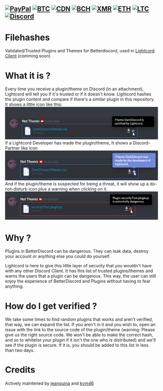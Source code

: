 [![PayPal](https://img.shields.io/badge/donate-PayPal-blue?logo=PayPal&style=flat-square)](https://paypal.me/jenwina)
[![BTC](https://img.shields.io/endpoint?url=https://raw.githubusercontent.com/phorcysed/cryptodonate/master/badges/bitcoin.json&style=flat-square)](https://phorcysed.github.io/cryptodonate/btc.html?address=14hL2fPS2ASoe8Hcif87EqCS5AGHrepGKp&note=https://github.com/phorcysed)
[![CDN](https://img.shields.io/endpoint?url=https://raw.githubusercontent.com/phorcysed/cryptodonate/master/badges/cdn.json&style=flat-square)](https://phorcysed.github.io/cryptodonate/cdn.html?address=CbdW3pR4HBWJ6wyc1JeNXP4L2fh8QiL85v&note=https://github.com/phorcysed)
[![BCH](https://img.shields.io/endpoint?url=https://raw.githubusercontent.com/phorcysed/cryptodonate/master/badges/bitcoincash.json&style=flat-square)](https://phorcysed.github.io/cryptodonate/bch.html?address=qzqwhfyvkl324fue86r55q656nftfmxkhsn6qugenq&note=https://github.com/phorcysed)
[![XMR](https://img.shields.io/endpoint?url=https://raw.githubusercontent.com/phorcysed/cryptodonate/master/badges/monero.json&style=flat-square)](https://phorcysed.github.io/cryptodonate/xmr.html?address=42pGf1KHHpqaifJd3TtWSdcTmhGVwFp24cGxDoqaYLQJ6rH4pM7KqtUdTpoyxHScDTSJpPA2Bnv19b1bs2uPXgSMH2KYkwj&note=https://github.com/phorcysed)
[![ETH](https://img.shields.io/endpoint?url=https://raw.githubusercontent.com/phorcysed/cryptodonate/master/badges/ethereum.json&style=flat-square)](https://phorcysed.github.io/cryptodonate/eth.html?address=0xEFE45F22Ee844bf2Ba0E4d853FA0bC8c028fAfFe&note=https://github.com/phorcysed)
[![LTC](https://img.shields.io/endpoint?url=https://raw.githubusercontent.com/phorcysed/cryptodonate/master/badges/litecoin.json&style=flat-square)](https://phorcysed.github.io/cryptodonate/ltc.html?address=LNTmfMjHJgTHaB7rj8ZuWWuU1XkP2YeGCA&note=https://github.com/phorcysed)
<br />
[![Discord](https://img.shields.io/discord/705908350218666117?logo=discord&style=flat-square&color=%237289DA)](https://discord.gg/7eFff2A)
---
# Filehashes
Validated/Trusted Plugins and Themes for Betterdiscord, used in [Lightcord Client](https://github.com/Lightcord/Lightcord) (comming soon)

# What it is ?
Every time you receive a plugin/theme on Discord (in an attachment), Lightcord will tell you if it's trusted or if it doesn't know.
Lightcord hashes the plugin content and compare if there's a similar plugin in this repository.
It shows a little icon like this: 
![Lightcord Trusted](https://raw.githubusercontent.com/Lightcord/filehashes/master/images/60DL7OU.png)<br />
if a Lightcord Developer has made the plugin/theme, It shows a Discord-Partner like icon
![Lightcord Trusted Developer](https://raw.githubusercontent.com/Lightcord/filehashes/master/images/gr5GJIc.png)<br />
And if the plugin/theme is suspected for being a threat, it will show up a do-not-disturb icon plus a warning when clicking on it.
![Lightcord Trusted Developer](https://raw.githubusercontent.com/Lightcord/filehashes/master/images/AlsQ4fU.png)<br />

# Why ?
Plugins in BetterDiscord can be dangerous. They can leak data, destroy your account or anything else you could do yourself.

Lightcord is here to give this little layer of security that you wouldn't have with any other Discord Client.
It has this list of trusted plugins/themes and warns the users that a plugin can be dangerous. 
This way, the user can still enjoy the experience of BetterDiscord and Plugins without having to fear anything.

# How do I get verified ?
We take some times to find random plugins that works and aren't verified, that way, we can expand the list.
If you aren't in it and you wish to, open an issue with the link to the source code of the plugin/theme (warning: Please give us the right source code. We won't be able to make the correct hash, and so to whitelist your plugin if it isn't the one who is distributed) and we'll see if the plugin is secure. If it is, you should be added to this list in less than two days.

# Credits

Actively maintened by [jeanouina](https://github.com/jeanouina) and [kvm46](https://github.com/kvm46)
